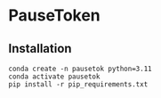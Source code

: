# PauseToken

## Installation
```
conda create -n pausetok python=3.11
conda activate pausetok
pip install -r pip_requirements.txt
```